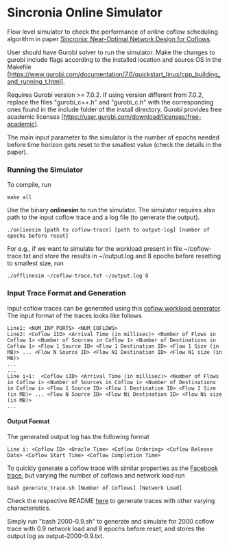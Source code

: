 # Sincronia Online Simulator

Flow level simulator to check the performance of online coflow scheduling algorithm in paper [Sincronia: Near-Optimal Network Design for Coflows](https://dl.acm.org/citation.cfm?id=3230569).  

User should have Gurobi solver to run the simulator. Make the changes to gurobi include flags according to the installed location and source OS in the Makefile [https://www.gurobi.com/documentation/7.0/quickstart_linux/cpp_building_and_running_t.html].

Requires Gurobi version >= 7.0.2. If using version different from 7.0.2, replace the files "gurobi_c++.h" and "gurobi_c.h" with the corresponding ones found in the include folder of the install directory. Gurobi provides free academic licenses [https://user.gurobi.com/download/licenses/free-academic].

The main input parameter to the simulator is the number of epochs needed before time horizon gets reset to the smallest value (check the details in the paper).

### Running the Simulator
To compile, run 
```
make all
```

Use the binary **onlinesim** to run the simulator. The simulator requires also path to the input coflow trace and a log file (to generate the output). 
```
./onlinesim [path to coflow-trace] [path to output-log] [number of epochs before reset]
```
For e.g., if we want to simulate for the workload present in file ~/coflow-trace.txt and store the results in ~/output.log and 8 epochs before resetting to smallest size, run
```
./offlinesim ~/coflow-trace.txt ~/output.log 8
```

### Input Trace Format and Generation
Input coflow traces can be generated using this [coflow workload generator](https://github.com/sincronia-coflow/workload-generator). The input format of the traces looks like follows
```
Line1: <NUM_INP_PORTS> <NUM_COFLOWS>
Line2: <Coflow 1ID> <Arrival Time (in millisec)> <Number of Flows in Coflow 1> <Number of Sources in Coflow 1> <Number of Destinations in Coflow 1> <Flow 1 Source ID> <Flow 1 Destination ID> <Flow 1 Size (in MB)> ... <Flow N Source ID> <Flow N1 Destination ID> <Flow N1 size (in MB)>
...
...
Line i+1:  <Coflow iID> <Arrival Time (in millisec)> <Number of Flows in Coflow i> <Number of Sources in Coflow i> <Number of Destinations in Coflow i> <Flow 1 Source ID> <Flow 1 Destination ID> <Flow 1 Size (in MB)> ... <Flow N Source ID> <Flow Ni Destination ID> <Flow Ni size (in MB)>
...
```

#### Output Format
The generated output log has the following format
```
Line i: <Coflow ID> <Oracle Time> <Coflow Ordering> <Coflow Release Date> <Coflow Start Time> <Coflow Completion Time>
```

To quickly generate a coflow trace with similar properties as the [Facebook trace](https://github.com/coflow/coflow-benchmark), but varying the number of coflows and network load run
```
bash generate_trace.sh [Number of Coflows] [Network Load]
```

Check the respective README [here](https://github.com/sincronia-coflow/workload-generator) to generate traces with other varying characteristics.

Simply run "bash 2000-0.9.sh" to generate and simulate for 2000 coflow trace with 0.9 network load and 8 epochs before reset, and stores the output log as output-2000-0.9.txt. 
